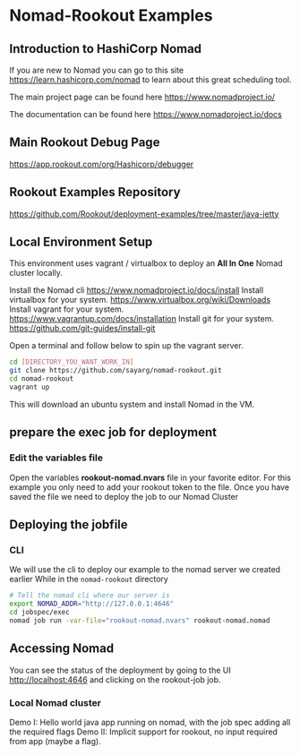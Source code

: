 # Nomad-Rookout Examples

## Introduction to HashiCorp Nomad

If you are new to Nomad you can go to this site <https://learn.hashicorp.com/nomad> to learn about this great scheduling tool.

The main project page can be found here <https://www.nomadproject.io/>

The documentation can be found here <https://www.nomadproject.io/docs>

## Main Rookout Debug Page

<https://app.rookout.com/org/Hashicorp/debugger>

## Rookout Examples Repository

<https://github.com/Rookout/deployment-examples/tree/master/java-jetty>

## Local Environment Setup

This environment uses vagrant / virtualbox to deploy an **All In One** Nomad cluster locally.

Install the Nomad cli <https://www.nomadproject.io/docs/install>
Install virtualbox for your system. <https://www.virtualbox.org/wiki/Downloads>
Install vagrant for your system. <https://www.vagrantup.com/docs/installation>
Install git for your system. <https://github.com/git-guides/install-git>

Open a terminal and follow below to spin up the vagrant server.

```bash
cd [DIRECTORY_YOU_WANT_WORK_IN]
git clone https://github.com/sayarg/nomad-rookout.git
cd nomad-rookout
vagrant up
```

This will download an ubuntu system and install Nomad in the VM.

## prepare the exec job for deployment

### Edit the variables file

Open the variables **rookout-nomad.nvars** file in your favorite editor.
For this example you only need to add your rookout token to the file.
Once you have saved the file we need to deploy the job to our Nomad Cluster

## Deploying the jobfile

### CLI

We will use the cli to deploy our example to the nomad server we created earlier
While in the `nomad-rookout` directory

```bash
# Tell the nomad cli where our server is
export NOMAD_ADDR="http://127.0.0.1:4646"
cd jobspec/exec
nomad job run -var-file="rookout-nomad.nvars" rookout-nomad.nomad
```

## Accessing Nomad

You can see the status of the deployment by going to the UI <http://localhost:4646> and clicking on the rookout-job job.

### Local Nomad cluster

Demo I: Hello world java app running on nomad, with the job spec adding all the required flags
Demo II: Implicit support for rookout, no input required from app (maybe a flag).
